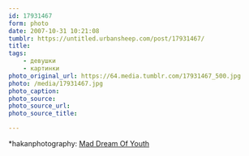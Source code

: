 ```yaml
---
id: 17931467
form: photo
date: 2007-10-31 10:21:08
tumblr: https://untitled.urbansheep.com/post/17931467/
title:
tags:
    - девушки
    - картинки
photo_original_url: https://64.media.tumblr.com/17931467_500.jpg
photo: /media/17931467.jpg
photo_caption: 
photo_source:
photo_source_url:
photo_source_title:

---
```


<p>*hakanphotography: <a href="http://hakanphotography.deviantart.com/art/Mad-Dream-Of-Youth-36498941">Mad Dream Of Youth</a></p>
